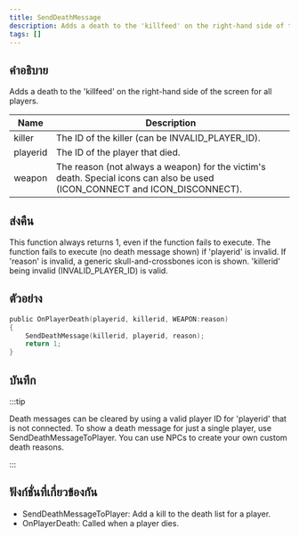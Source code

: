 ```yaml
---
title: SendDeathMessage
description: Adds a death to the 'killfeed' on the right-hand side of the screen for all players.
tags: []
---
```


## คำอธิบาย

Adds a death to the 'killfeed' on the right-hand side of the screen for all players.

| Name     | Description                                                                                                                 |
| -------- | --------------------------------------------------------------------------------------------------------------------------- |
| killer   | The ID of the killer (can be INVALID_PLAYER_ID).                                                                            |
| playerid | The ID of the player that died.                                                                                             |
| weapon   | The reason (not always a weapon) for the victim's death. Special icons can also be used (ICON_CONNECT and ICON_DISCONNECT). |

## ส่งคืน

This function always returns 1, even if the function fails to execute. The function fails to execute (no death message shown) if 'playerid' is invalid. If 'reason' is invalid, a generic skull-and-crossbones icon is shown. 'killerid' being invalid (INVALID_PLAYER_ID) is valid.

## ตัวอย่าง

```c
public OnPlayerDeath(playerid, killerid, WEAPON:reason)
{
    SendDeathMessage(killerid, playerid, reason);
    return 1;
}
```

## บันทึก

:::tip

Death messages can be cleared by using a valid player ID for 'playerid' that is not connected. To show a death message for just a single player, use SendDeathMessageToPlayer. You can use NPCs to create your own custom death reasons.

:::

## ฟังก์ชั่นที่เกี่ยวข้องกัน

- SendDeathMessageToPlayer: Add a kill to the death list for a player.
- OnPlayerDeath: Called when a player dies.
